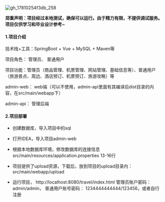 ![gh_17810254f3db_258](https://github.com/user-attachments/assets/43f372c4-0bc9-47ce-8bd0-eb65f829e234)


**郑重声明：项目经过本地测试，确保可以运行。由于精力有限，不提供调试服务。项目仅供学习和毕业设计参考~**

#### 1.项目介绍

技术栈+工具：SpringBoot + Vue + MySQL + Maven等

项目角色： 管理员、 普通用户

项目功能：管理员（商品管理、机票管理、网站管理、基础信息等）、普通用户（旅游景点、周边、酒店预订、机票预订、旅游攻略）等

admin-web： web端（可以不使用，admin-api里面有其编译后dist目录的内容，在src/main/webapp下）

admin-api： 管理后端

#### 2.项目部署

- 创建数据库，导入项目中的sql

- 打开IDEA，导入项目admin-web

- 根据本地数据库环境，修改数据库的连接信息 src/main/resources/application.properties 13-16行

- 项目提供了upload资源，下载后，放到项目的upload目录内：src/main/webapp/upload

- 运行项目， http://localhost:8080/travel/index.html  管理员账户密码： admin/admin， 普通用户账号密码： 1234444444444/123456，或者自行注册
